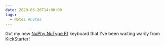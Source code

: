 ```yaml
---
date: 2020-03-26T14:00:00
tags:
  - Notes #notes
---
```


Got my new [NuPhy NuType F1](https://www.kickstarter.com/projects/nuphy/nutype-revolutionizing-the-laptop-typing-experience/) keyboard that I've been waiting warily from KickStarter!
